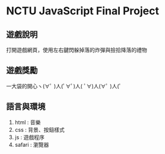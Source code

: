 # NCTU JavaScript Final Project

## 遊戲說明
打開遊戲網頁，使用左右鍵閃躲掉落的炸彈與撿拾降落的禮物

## 遊戲獎勵
一大袋的開心ヽ(∀ﾟ )人(ﾟ∀ﾟ)人( ﾟ∀)人(∀ﾟ )人(ﾟ

## 語言與環境
1. html : 音樂
2. css : 背景、按鈕樣式
3. js : 遊戲程序
4. safari : 瀏覽器


